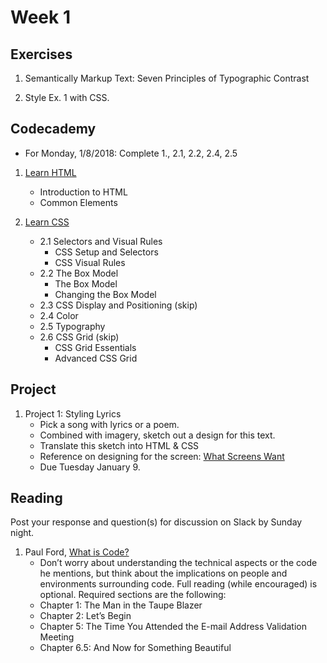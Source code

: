 # Week 1

## Exercises
1. Semantically Markup Text: Seven Principles of Typographic Contrast

2. Style Ex. 1 with CSS.

## Codecademy
* For Monday, 1/8/2018: Complete 1., 2.1, 2.2, 2.4, 2.5

1. [Learn HTML](https://www.codecademy.com/learn/learn-html)
	* Introduction to HTML
	* Common Elements

2. [Learn CSS](https://www.codecademy.com/learn/learn-css)
	* 2.1 Selectors and Visual Rules
		* CSS Setup and Selectors
		* CSS Visual Rules
	* 2.2  The Box Model
		* The Box Model
		* Changing the Box Model
	* 2.3 CSS Display and Positioning (skip)
	* 2.4 Color
	* 2.5 Typography
	* 2.6 CSS Grid (skip)
		* CSS Grid Essentials
		* Advanced CSS Grid

## Project
1. Project 1: Styling Lyrics
	* Pick a song with lyrics or a poem.
	* Combined with imagery, sketch out a design for this text.
	* Translate this sketch into HTML & CSS
	* Reference on designing for the screen: [What Screens Want](https://www.frankchimero.com/writing/what-screens-want/)
	* Due Tuesday January 9.


## Reading
Post your response and question(s) for discussion on Slack by Sunday night.

1. Paul Ford, [What is Code?](https://www.bloomberg.com/graphics/2015-paul-ford-what-is-code/)
	* Don’t worry about understanding the technical aspects or the code he mentions, but think about the implications on people and environments surrounding code. Full reading (while encouraged) is optional. Required sections are the following:
	* Chapter 1: The Man in the Taupe Blazer
	* Chapter 2: Let’s Begin
	* Chapter 5: The Time You Attended the E-mail Address Validation Meeting
	* Chapter 6.5: And Now for Something Beautiful


